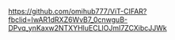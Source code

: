 

https://github.com/omihub777/ViT-CIFAR?fbclid=IwAR1dRXZ6WvB7_0cnwguB-DPvq_ynKaxw2NTXYHluECLlOJmI7ZCXibcJJWk
